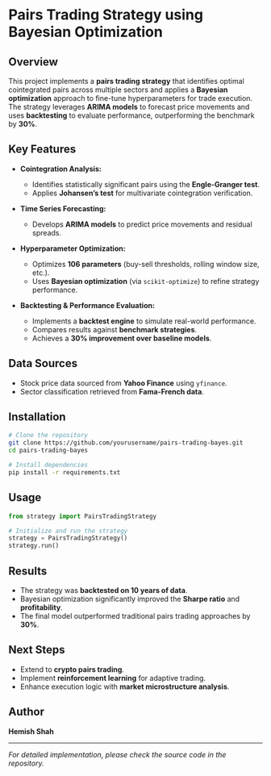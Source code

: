 # Pairs Trading Strategy using Bayesian Optimization

## Overview
This project implements a **pairs trading strategy** that identifies optimal cointegrated pairs across multiple sectors and applies a **Bayesian optimization** approach to fine-tune hyperparameters for trade execution. The strategy leverages **ARIMA models** to forecast price movements and uses **backtesting** to evaluate performance, outperforming the benchmark by **30%**.

## Key Features
- **Cointegration Analysis:**
  - Identifies statistically significant pairs using the **Engle-Granger test**.
  - Applies **Johansen’s test** for multivariate cointegration verification.
  
- **Time Series Forecasting:**
  - Develops **ARIMA models** to predict price movements and residual spreads.
  
- **Hyperparameter Optimization:**
  - Optimizes **106 parameters** (buy-sell thresholds, rolling window size, etc.).
  - Uses **Bayesian optimization** (via `scikit-optimize`) to refine strategy performance.
  
- **Backtesting & Performance Evaluation:**
  - Implements a **backtest engine** to simulate real-world performance.
  - Compares results against **benchmark strategies**.
  - Achieves a **30% improvement over baseline models**.

## Data Sources
- Stock price data sourced from **Yahoo Finance** using `yfinance`.
- Sector classification retrieved from **Fama-French data**.

## Installation
```bash
# Clone the repository
git clone https://github.com/yourusername/pairs-trading-bayes.git
cd pairs-trading-bayes

# Install dependencies
pip install -r requirements.txt
```

## Usage
```python
from strategy import PairsTradingStrategy

# Initialize and run the strategy
strategy = PairsTradingStrategy()
strategy.run()
```

## Results
- The strategy was **backtested on 10 years of data**.
- Bayesian optimization significantly improved the **Sharpe ratio** and **profitability**.
- The final model outperformed traditional pairs trading approaches by **30%**.

## Next Steps
- Extend to **crypto pairs trading**.
- Implement **reinforcement learning** for adaptive trading.
- Enhance execution logic with **market microstructure analysis**.

## Author
**Hemish Shah**

---
*For detailed implementation, please check the source code in the repository.*

